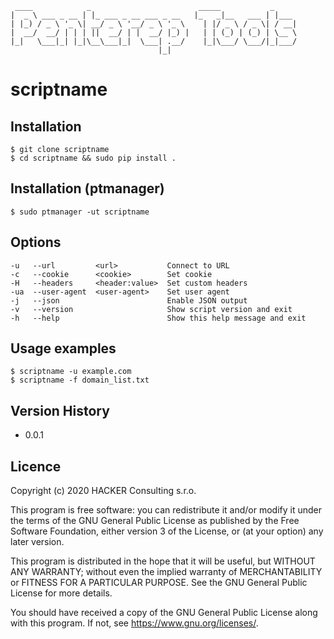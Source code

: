 ```
 ____            _                        _____           _     
|  _ \ ___ _ __ | |_ ___ _ __ ___ _ __   |_   _|__   ___ | |___ 
| |_) / _ \ '_ \| __/ _ \ '__/ _ \ '_ \    | |/ _ \ / _ \| / __|
|  __/  __/ | | | ||  __/ | |  __/ |_) |   | | (_) | (_) | \__ \
|_|   \___|_| |_|\__\___|_|  \___| .__/    |_|\___/ \___/|_|___/
                                 |_|
```

# scriptname

## Installation

```
$ git clone scriptname
$ cd scriptname && sudo pip install .
```

## Installation (ptmanager) 

```
$ sudo ptmanager -ut scriptname
```

## Options
```
-u   --url         <url>           Connect to URL
-c   --cookie      <cookie>        Set cookie
-H   --headers     <header:value>  Set custom headers
-ua  --user-agent  <user-agent>    Set user agent
-j   --json                        Enable JSON output
-v   --version                     Show script version and exit
-h   --help                        Show this help message and exit
```

## Usage examples
```
$ scriptname -u example.com
$ scriptname -f domain_list.txt
```

## Version History

* 0.0.1

## Licence

Copyright (c) 2020 HACKER Consulting s.r.o.

This program is free software: you can redistribute it and/or modify
it under the terms of the GNU General Public License as published by
the Free Software Foundation, either version 3 of the License, or
(at your option) any later version.

This program is distributed in the hope that it will be useful,
but WITHOUT ANY WARRANTY; without even the implied warranty of
MERCHANTABILITY or FITNESS FOR A PARTICULAR PURPOSE.  See the
GNU General Public License for more details.

You should have received a copy of the GNU General Public License
along with this program.  If not, see <https://www.gnu.org/licenses/>.